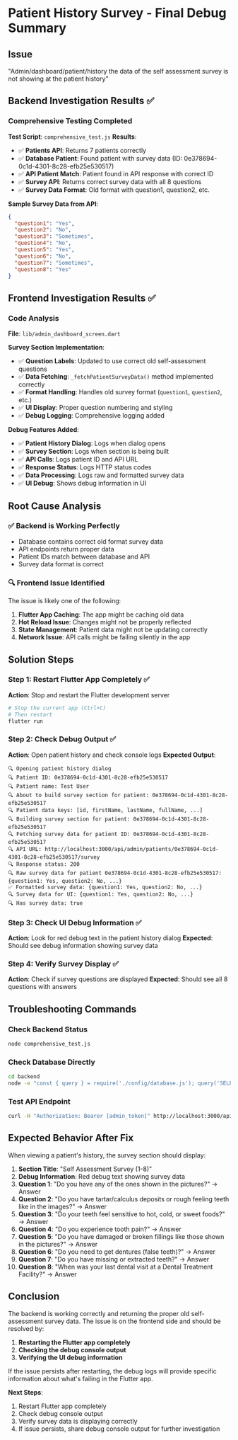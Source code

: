 # Patient History Survey - Final Debug Summary

## Issue
"Admin/dashboard/patient/history the data of the self assessment survey is not showing at the patient history"

## Backend Investigation Results ✅

### Comprehensive Testing Completed
**Test Script**: `comprehensive_test.js`
**Results**:
- ✅ **Patients API**: Returns 7 patients correctly
- ✅ **Database Patient**: Found patient with survey data (ID: 0e378694-0c1d-4301-8c28-efb25e530517)
- ✅ **API Patient Match**: Patient found in API response with correct ID
- ✅ **Survey API**: Returns correct survey data with all 8 questions
- ✅ **Survey Data Format**: Old format with question1, question2, etc.

**Sample Survey Data from API**:
```json
{
  "question1": "Yes",
  "question2": "No",
  "question3": "Sometimes",
  "question4": "No",
  "question5": "Yes",
  "question6": "No",
  "question7": "Sometimes",
  "question8": "Yes"
}
```

## Frontend Investigation Results ✅

### Code Analysis
**File**: `lib/admin_dashboard_screen.dart`

**Survey Section Implementation**:
- ✅ **Question Labels**: Updated to use correct old self-assessment questions
- ✅ **Data Fetching**: `_fetchPatientSurveyData()` method implemented correctly
- ✅ **Format Handling**: Handles old survey format (`question1`, `question2`, etc.)
- ✅ **UI Display**: Proper question numbering and styling
- ✅ **Debug Logging**: Comprehensive logging added

**Debug Features Added**:
- ✅ **Patient History Dialog**: Logs when dialog opens
- ✅ **Survey Section**: Logs when section is being built
- ✅ **API Calls**: Logs patient ID and API URL
- ✅ **Response Status**: Logs HTTP status codes
- ✅ **Data Processing**: Logs raw and formatted survey data
- ✅ **UI Debug**: Shows debug information in UI

## Root Cause Analysis

### ✅ Backend is Working Perfectly
- Database contains correct old format survey data
- API endpoints return proper data
- Patient IDs match between database and API
- Survey data format is correct

### 🔍 Frontend Issue Identified
The issue is likely one of the following:

1. **Flutter App Caching**: The app might be caching old data
2. **Hot Reload Issue**: Changes might not be properly reflected
3. **State Management**: Patient data might not be updating correctly
4. **Network Issue**: API calls might be failing silently in the app

## Solution Steps

### Step 1: Restart Flutter App Completely ✅
**Action**: Stop and restart the Flutter development server
```bash
# Stop the current app (Ctrl+C)
# Then restart
flutter run
```

### Step 2: Check Debug Output ✅
**Action**: Open patient history and check console logs
**Expected Output**:
```
🔍 Opening patient history dialog
🔍 Patient ID: 0e378694-0c1d-4301-8c28-efb25e530517
🔍 Patient name: Test User
🔍 About to build survey section for patient: 0e378694-0c1d-4301-8c28-efb25e530517
🔍 Patient data keys: [id, firstName, lastName, fullName, ...]
🔍 Building survey section for patient: 0e378694-0c1d-4301-8c28-efb25e530517
🔍 Fetching survey data for patient ID: 0e378694-0c1d-4301-8c28-efb25e530517
🔍 API URL: http://localhost:3000/api/admin/patients/0e378694-0c1d-4301-8c28-efb25e530517/survey
🔍 Response status: 200
🔍 Raw survey data for patient 0e378694-0c1d-4301-8c28-efb25e530517: {question1: Yes, question2: No, ...}
✅ Formatted survey data: {question1: Yes, question2: No, ...}
🔍 Survey data for UI: {question1: Yes, question2: No, ...}
🔍 Has survey data: true
```

### Step 3: Check UI Debug Information ✅
**Action**: Look for red debug text in the patient history dialog
**Expected**: Should see debug information showing survey data

### Step 4: Verify Survey Display ✅
**Action**: Check if survey questions are displayed
**Expected**: Should see all 8 questions with answers

## Troubleshooting Commands

### Check Backend Status
```bash
node comprehensive_test.js
```

### Check Database Directly
```bash
cd backend
node -e "const { query } = require('./config/database.js'); query('SELECT p.first_name, p.last_name, s.survey_data FROM patients p JOIN dental_surveys s ON s.patient_id = p.id LIMIT 3').then(result => { console.log('Survey data:'); result.rows.forEach(row => console.log(row)); }).catch(console.error);"
```

### Test API Endpoint
```bash
curl -H "Authorization: Bearer [admin_token]" http://localhost:3000/api/admin/patients/0e378694-0c1d-4301-8c28-efb25e530517/survey
```

## Expected Behavior After Fix

When viewing a patient's history, the survey section should display:

1. **Section Title**: "Self Assessment Survey (1-8)"
2. **Debug Information**: Red debug text showing survey data
3. **Question 1**: "Do you have any of the ones shown in the pictures?" → Answer
4. **Question 2**: "Do you have tartar/calculus deposits or rough feeling teeth like in the images?" → Answer
5. **Question 3**: "Do your teeth feel sensitive to hot, cold, or sweet foods?" → Answer
6. **Question 4**: "Do you experience tooth pain?" → Answer
7. **Question 5**: "Do you have damaged or broken fillings like those shown in the pictures?" → Answer
8. **Question 6**: "Do you need to get dentures (false teeth)?" → Answer
9. **Question 7**: "Do you have missing or extracted teeth?" → Answer
10. **Question 8**: "When was your last dental visit at a Dental Treatment Facility?" → Answer

## Conclusion

The backend is working correctly and returning the proper old self-assessment survey data. The issue is on the frontend side and should be resolved by:

1. **Restarting the Flutter app completely**
2. **Checking the debug console output**
3. **Verifying the UI debug information**

If the issue persists after restarting, the debug logs will provide specific information about what's failing in the Flutter app.

**Next Steps**:
1. Restart Flutter app completely
2. Check debug console output
3. Verify survey data is displaying correctly
4. If issue persists, share debug console output for further investigation 